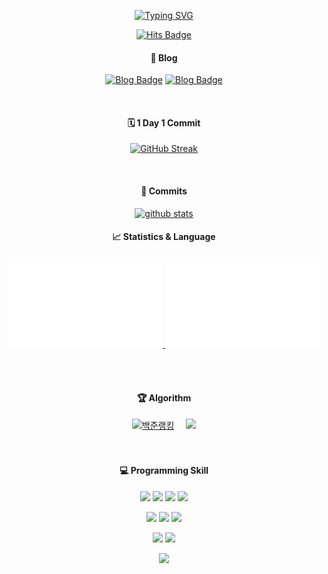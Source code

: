 <div align="center">

[![Typing SVG](https://readme-typing-svg.herokuapp.com?font=Pacifico&color=%23909090&size=30&center=true&vCenter=true&height=150&lines=Hello+%E2%9C%8B+I'm+DongJoon)](https://git.io/typing-svg)

[![Hits Badge](https://hits.seeyoufarm.com/api/count/incr/badge.svg?url=https%3A%2F%2Fgithub.com%2Fdongjji&count_bg=%23bcbcbc&title_bg=%23F4F557&icon=swift.svg&icon_color=%23bcbcbc&title=hits&edge_flat=false)](https://hits.seeyoufarm.com)

#### 🔰 Blog
[![Blog Badge](https://img.shields.io/badge/-Study_Blog-03C75A?logo=naver&logoColor=white&link=https://blog.naver.com/y2kdj9723)](https://blog.naver.com/y2kdj9723)
[![Blog Badge](https://img.shields.io/badge/-Project_Blog-FF5A00?logo=TVTime&logoColor=white&link=https://dongjji.tistory.com)](https://dongjji.tistory.com)

 <br>
 
 <div width=95%>
  
#### 🗓 1 Day 1 Commit
[![GitHub Streak](http://github-readme-streak-stats.herokuapp.com?user=DongJJI&theme=graywhite&hide_border=true&date_format=%5BY.%5Dn.j)](https://git.io/streak-stats)
  
 </div>
 <br>
 
#### 🥇 Commits
 [![github stats](https://github-readme-stats.vercel.app/api?username=dongjji)](https://github.com/anuraghazra/github-readme-stats)
 <br>
 
#### 📈 Statistics & Language
<a href="https://github.com/dongjji/github-stats-transparent">
 <img src="https://raw.githubusercontent.com/dongjji/github-stats-transparent/output/generated/overview.svg" width=49.2% />
</a>
<a href="https://github.com/dongjji/github-stats-transparent">
 <img src="https://raw.githubusercontent.com/dongjji/github-stats-transparent/output/generated/languages.svg" width=49.2% />
</a>

 <br><br>
 
 #### 🏆 Algorithm
 [![백준랭킹](http://mazassumnida.wtf/api/v2/generate_badge?boj=y2kdj9723)](https://solved.ac/y2kdj9723) <img style="margin-left: 15px;" src="http://mazandi.herokuapp.com/api?handle=y2kdj9723&theme=warm"/>
<br/>
 <br><br>

 #### 💻 Programming Skill
<p align="center">
 <img src="https://img.shields.io/badge/-JavaScript-black?style=flat-square&logo=javascript"/>
 <img src="https://img.shields.io/badge/-TypeScript-black?stype=flat-square&logo=typescript"/>
 <img src="https://img.shields.io/badge/-Java-black?style=flat-square&logo=Java"/>
 <img src="https://img.shields.io/badge/-Python-black?style=flat-square&logo=Python"/>
</p>
<p align="center">
 <img src="https://img.shields.io/badge/-Node.js-black?style=flat-square&logo=Node.js"/>
 <img src="https://img.shields.io/badge/-NestJs-black?style=flat-square&logo=NestJs"/>
 <img src="https://img.shields.io/badge/-Spring-black?style=flat-square&logo=Spring"/>
</p>
<p align="center">
 <img src="https://img.shields.io/badge/MongoDB-black?style=flat-square&logo=MongoDB"/>
 <img src="https://img.shields.io/badge/MySQL-black?style=flat-square&logo=MySQL"/>
</p>
<p align="center">
 <img src="https://img.shields.io/badge/-Git-black?style=flat-square&logo=git"/>
</p>
</div>
